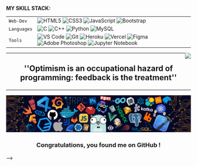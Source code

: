 <!-- <h1 align="center">  Hey there <img src="./assets/wave.gif" width="30px"> , I'm </h1>
<p align="center"><img  src="./assets/name.svg"></p>

---

<h3 align="center"><b>Sophomore CS Undergrad | Full Stack Developer</b> </h3>
<p align="center">
<p align='center'>I am a Undergraduate student in VIT Bhopal &#127891; studying &#10002; Artificial Intelligence.
I am a versatile person who loves to learn about all new technologies and make my hands dirty on them. I am a MERN Stack Develope, Open Source Enthusiast and full-time adventure seeker. Thanks for visiting and I'd love to <a href='https://www.linkedin.com/in/aryankashyap/'>connect</a>!</p>

<br>
<p align='center'>
<a href="https://www.linkedin.com/in/raj-dama-79a8ab209/"><img src="https://img.shields.io/badge/-rajdama-blue?style=flat&logo=Linkedin&logoColor=white&link=https://www.linkedin.com/in/raj-dama-79a8ab209" alt='Linkedin Badge'></a>
<a href="mailto:rajdama1729@gmail.com"><img src="https://img.shields.io/badge/-rajdama-c14438?style=flat&logo=Gmail&logoColor=white&link=mailto:rajdama1729@gmail.com" alt='Gmail Badge'></a>
</p>

<hr>
<br>

**ABOUT ME**

- 👋 I am Currently learning Backend Web-dev and Machine Learning.
- 🌐 I am Exploring Open source projects while building on Web-Dev and Python.
- 💭 I am always up for hackathons, Lets git it done !
- 💬 Ask me about Frontend Web-Dev and DSA :)
- ⚡ Fun fact : I love networking and meeting new people !

<div>
<img src="https://activity-graph.herokuapp.com/graph?username=rajdama&theme=radical&bg_color=00000000&point=00000000&line=ff3333&hide_border=true&custom_title=Keep+Exploring,+Learning+and+Contributing+away...&color=CACACA&area=true&area_color=ff3333">
</div>
<div align="center">
<img width="370px" src="https://github-readme-stats.vercel.app/api?username=rajdama&show_icons=true&theme=radical&count_private=true&hide_border=true&title_color=ff3333&icon_color=ff3333&bg_color=0D111700&text_color=CACACA&custom_title=Raj's+Github Stats" alt="Raj's Github stats" />
<img width="370px" src="https://github-readme-streak-stats.herokuapp.com?user=rajdama&theme=dark&hide_border=true&date_format=j%20M%5B%20Y%5D&background=0D111700&ring=FF3333&fire=FFFFFF&currStreakLabel=FF3333&sideLabels=FF3333&dates=CACACA" alt="rajdama" />
</div>

<!-- LANGUAGES USED -->
<!-- <span><img align="right" src="https://github-readme-stats.vercel.app/api/top-langs/?username=aryankashyap7&theme=radical&title_color=F16707&hide_border=true&bg_color=202020" width="290px" data-canonical-></span>  -->

<br>

**MY SKILL STACK:**

|             |                                                                                                                                                                                                                                                                                                                                                                                                                                                                                                                                                                                                                                                                                                                                                                                                                        |
| ----------- | ---------------------------------------------------------------------------------------------------------------------------------------------------------------------------------------------------------------------------------------------------------------------------------------------------------------------------------------------------------------------------------------------------------------------------------------------------------------------------------------------------------------------------------------------------------------------------------------------------------------------------------------------------------------------------------------------------------------------------------------------------------------------------------------------------------------------- |
| `Web-Dev`   | ![HTML5](https://img.shields.io/badge/-HTML5-CC2400?style=for-the-badge&logo=html5&logoColor=white) ![CSS3](https://img.shields.io/badge/-CSS3-E24800?style=for-the-badge&logo=css3) ![JavaScript](https://img.shields.io/badge/-JavaScript-FE7601?style=for-the-badge&logo=javascript) ![Bootstrap](https://img.shields.io/badge/bootstrap-FE9A00?style=for-the-badge&logo=bootstrap&logoColor=white)                                                                                                                                                                                                                                                                                                                                                                                                                 |
| `Languages` | ![C](https://img.shields.io/badge/-C-034D9A?style=for-the-badge&logo=c) ![C++](https://img.shields.io/badge/-C++-034D9A?style=for-the-badge&logo=c%2B%2B) ![Python](https://img.shields.io/badge/-Python-1F65AC?style=for-the-badge&logo=Python&logoColor=white) ![MySQL](https://img.shields.io/badge/-MySQL-307BBD?style=for-the-badge&logo=mysql&logoColor=white)                                                                                                                                                                                                                                                                                                                                                                                                                                                   |
| `Tools`     | ![VS Code](https://img.shields.io/badge/Visual_Studio_Code-5D1A60?style=for-the-badge&logo=visual%20studio%20code&logoColor=white) ![Git](https://img.shields.io/badge/Git-682181?style=for-the-badge&logo=git&logoColor=white) ![Heroku](https://img.shields.io/badge/Heroku-AA2690?style=for-the-badge&logo=heroku&logoColor=white) ![Vercel](https://img.shields.io/badge/vercel-AA42F1.svg?style=for-the-badge&logo=vercel&logoColor=white) ![Figma](https://img.shields.io/badge/figma-%23F24E1E.svg?style=for-the-badge&logo=figma&logoColor=white) ![Adobe Photoshop](https://img.shields.io/badge/adobephotoshop-%23FF9A00.svg?style=for-the-badge&logo=adobephotoshop&logoColor=white) ![Jupyter Notebook](https://img.shields.io/badge/Jupyter-F37626.svg?&style=for-the-badge&logo=Jupyter&logoColor=white) |

<img align="right" src="https://komarev.com/ghpvc/?username=your-github-aryankashyap7&style=flat-square&color=232323">
<hr>

## <p align=center><B> ''Optimism is an occupational hazard of programming: feedback is the treatment''</B></p>

---

<img src="./assets/footer [halfrost].png">

### <p align="center"> Congratulations, you found me on GitHub ! </p>
 -->
